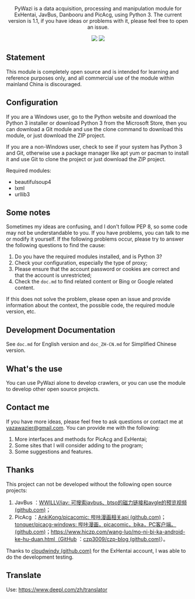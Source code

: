 <p align="center">
PyWazi is a data acquisition, processing and manipulation module for ExHentai, JavBus, Danbooru and PicAcg, using Python 3. The current version is 1.1, if you have ideas or problems with it, please feel free to open an issue.
</p>

<p align="center">
<a href="https://www.python.org/"><img src="https://shields.io/badge/Python-3-green?style=flat-square" /></a>
<a href="https://github.com/Yazawazi/pywazi"><img src="https://shields.io/badge/Version-1.1-yellow?style=flat-square" /></a>
</p>

## Statement
This module is completely open source and is intended for learning and reference purposes only, and all commercial use of the module within mainland China is discouraged.

## Configuration
If you are a Windows user, go to the Python website and download the Python 3 installer or download Python 3 from the Microsoft Store, then you can download a Git module and use the clone command to download this module, or just download the ZIP project.

If you are a non-Windows user, check to see if your system has Python 3 and Git, otherwise use a package manager like apt yum or pacman to install it and use Git to clone the project or just download the ZIP project.

Required modules:
- beautifulsoup4
- lxml
- urllib3

## Some notes
Sometimes my ideas are confusing, and I don't follow PEP 8, so some code may not be understandable to you. If you have problems, you can talk to me or modify it yourself. If the following problems occur, please try to answer the following questions to find the cause:

1. Do you have the required modules installed, and is Python 3?
2. Check your configuration, especially the type of proxy;
3. Please ensure that the account password or cookies are correct and that the account is unrestricted;
4. Check the `doc.md` to find related content or Bing or Google related content.

If this does not solve the problem, please open an issue and provide information about the context, the possible code, the required module version, etc.

## Development Documentation
See `doc.md` for English version and `doc_ZH-CN.md` for Simplified Chinese version.

## What's the use
You can use PyWazi alone to develop crawlers, or you can use the module to develop other open source projects.

## Contact me
If you have more ideas, please feel free to ask questions or contact me at yazawazier@gmail.com. You can provide me with the following:

1. More interfaces and methods for PicAcg and ExHentai;
2. Some sites that I will consider adding to the program;
3. Some suggestions and features.

## Thanks
This project can not be developed without the following open source projects:

1. JavBus ：[WWILLV/iav: 可搜索javbus、btso的磁力链接和avgle的预览视频 (github.com)](https://github.com/WWILLV/iav)；
2. PicAcg ：[AnkiKong/picacomic: 哔咔漫画相关api (github.com)](https://github.com/AnkiKong/picacomic)；[tonquer/picacg-windows: 哔咔漫画，picacomic，bika，PC客户端。 (github.com)](https://github.com/tonquer/picacg-windows)；https://www.hiczp.com/wang-luo/mo-ni-bi-ka-android-ke-hu-duan.html（GitHub ：[czp3009/czp-blog (github.com)](https://github.com/czp3009/czp-blog)）。

Thanks to [cloudwindy (github.com)](https://github.com/cloudwindy) for the ExHentai account, I was able to do the development testing.

## Translate
Use: https://www.deepl.com/zh/translator
